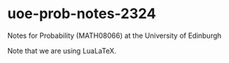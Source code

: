 # uoe-prob-notes-2324
Notes for Probability (MATH08066) at the University of Edinburgh

Note that we are using LuaLaTeX.